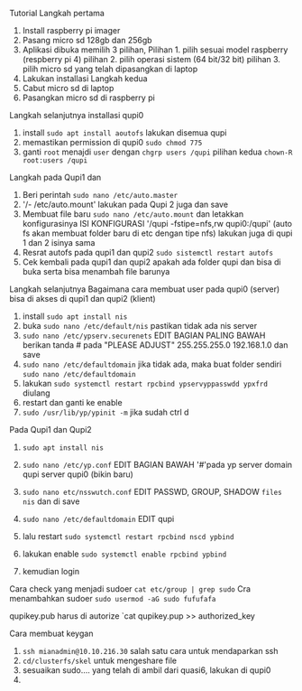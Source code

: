 Tutorial
Langkah pertama
1. Install raspberry pi imager
2. Pasang micro sd 128gb dan 256gb
3. Aplikasi dibuka memilih 3 pilihan, 
    Pilihan 1. pilih sesuai model raspberry (respberry pi 4)
    pilihan 2. pilih operasi sistem (64 bit/32 bit)
    pilihan 3. pilih micro sd yang telah dipasangkan di laptop
4. Lakukan installasi 
Langkah kedua
1. Cabut micro sd di laptop 
2. Pasangkan micro sd di raspberry pi

Langkah selanjutnya installasi qupi0
1.   install `sudo apt install aoutofs` lakukan disemua qupi
2.   memastikan permission di qupi0 `sudo chmod 775`
3.   ganti `root` menajdi `user` dengan `chgrp users /qupi` pilihan kedua `chown-R root:users /qupi`

Langkah pada Qupi1 dan 
1. Beri perintah `sudo nano /etc/auto.master`
2. '/-    /etc/auto.mount' lakukan pada Qupi 2 juga dan save
3. Membuat file baru `sudo nano /etc/auto.mount` dan letakkan konfigurasinya
   ISI KONFIGURASI
   '/qupi    -fstipe=nfs,rw    qupi0:/qupi' (auto fs akan membuat folder baru di etc dengan tipe nfs) lakukan juga di qupi 1 dan 2 isinya sama
4. Resrat autofs pada qupi1 dan qupi2 `sudo sistemctl restart autofs`
5. Cek kembali pada qupi1 dan qupi2 apakah ada folder qupi dan bisa di buka serta bisa menambah file barunya

Langkah selanjutnya
Bagaimana cara membuat user pada qupi0 (server) bisa di akses di qupi1 dan qupi2 (klient)
1. install `sudo apt install nis`
2. buka `sudo nano /etc/default/nis` pastikan tidak ada nis server
3. `sudo nano /etc/ypserv.securenets`
   EDIT BAGIAN PALING BAWAH
   berikan tanda # pada "PLEASE ADJUST"
   255.255.255.0     192.168.1.0
   dan save
4. `sudo nano /etc/defaultdomain` jika tidak ada, maka buat folder sendiri `sudo nano /etc/defaultdomain`
5. lakukan `sudo systemctl restart rpcbind ypservyppasswdd ypxfrd` diulang
6. restart dan ganti ke enable
7. `sudo /usr/lib/yp/ypinit -m` jika sudah ctrl d

Pada Qupi1 dan Qupi2
1. `sudo apt install nis`
2. `sudo nano /etc/yp.conf`
   EDIT BAGIAN BAWAH
   '#'pada yp server
   domain qupi server qupi0 (bikin baru)
3. `sudo nano etc/nsswutch.conf`
   EDIT PASSWD, GROUP, SHADOW
   `files nis`
   dan di save

4. `sudo nano /etc/defaultdomain`
   EDIT
   qupi
6. lalu restart `sudo systemctl restart rpcbind nscd ypbind`
7. lakukan enable `sudo systemctl enable rpcbind ypbind`
8. kemudian login

Cara check yang menjadi sudoer
`cat etc/group | grep sudo`
Cra menambahkan sudoer
`sudo usermod -aG sudo fufufafa`

qupikey.pub harus di autorize `cat qupikey.pup >> authorized_key

Cara membuat keygan
1. `ssh mianadmin@10.10.216.30` salah satu cara untuk mendaparkan ssh
2. `cd/clusterfs/skel` untuk mengeshare file
3. sesuaikan sudo.... yang telah di ambil dari quasi6, lakukan di qupi0
4. 

